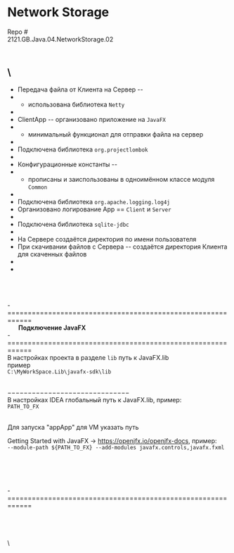 
# Network Storage

Repo #  
2121.GB.Java.04.NetworkStorage.02


\
\
---
- Передача файла от Клиента на Сервер --  
- -  использована библиотека `Netty`  
- 
- ClientApp -- организовано приложение на `JavaFX`  
- - минимальный функционал для отправки файла на сервер
-
- Подключена библиотека `org.projectlombok`  
- 
- Конфигурационные константы -- 
-  - прописаны и заиспользованы в одноимённом классе модуля `Common`  
-
- Подключена библиотека `org.apache.logging.log4j`
- Организовано логирование App == `Client` и `Server`
-
- Подключена библиотека `sqlite-jdbc`
- 
- На Сервере создаётся директория по имени пользователя
- При скачивании файлов с Сервера -- создаётся директория Клиента для скаченных файлов
- 
- 
 



\
\
\
-============================================================  
    **Подключение JavaFX**  
-============================================================  
В настройках проекта в разделе `lib` путь к JavaFX.lib  
пример  
`C:\MyWorkSpace.Lib\javafx-sdk\lib`


\
−−−−−−−−−−−−−−−−−−−−−−−−−−−−−−  
В настройках IDEA глобальный путь к JavaFX.lib, пример:  
`PATH_TO_FX`

\
Для запуска "appApp" для VM указать путь

Getting Started with JavaFX  →  https://openjfx.io/openjfx-docs, пример:  
`
--module-path ${PATH_TO_FX} --add-modules javafx.controls,javafx.fxml
`

\
\
\
\
-============================================================
\
\
\
\
\
\

